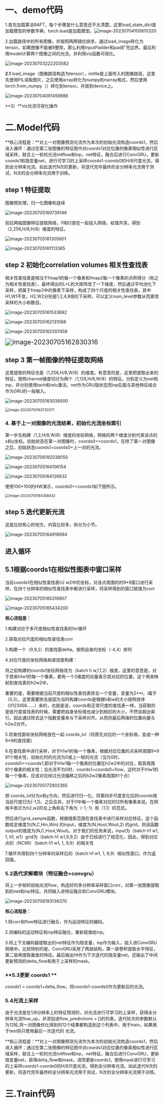 # 一、demo代码

1.首先加载算法RAFT，每个步骤是什么意思还不太清楚。这里load_state_dict是加载模型的参数字典，torch.load是加载模型。![image-20230704100810320](/home/hanbing/.config/Typora/typora-user-images/image-20230704100810320.png)

2.加载路径中的所有图像，并按照两两错位排序，通过load_image转化为tensor。如果图像不能被8整除，那么利用InputPadder和pad扩充边界。最后利用model计算两个图像之间的光流，并利用viz函数可视化。

![image-20230703222203582](/home/hanbing/.config/Typora/typora-user-images/image-20230703222203582.png)

**2.1** load_image（图像路径构造为tensor），imfile是上面传入的图像路径，这里先使用PIL读取图片，之后使用array转化为numpy的narray格式，然后使用torch.from_numpy（）转化到tensor。并放到device上。

![image-20230704091459886](/home/hanbing/.config/Typora/typora-user-images/image-20230704091459886.png)

**3）**viz光流可视化操作



# 二.Model代码

**核心流程是：**对上一对图像预测光流作为本次的初始光流构造coords1，然后进入循环：通过在第二张图像的特征图中对coords1对应位置的像素相似性进行区域采样，联合上一轮的光流initflow和inp，net特征，融合后进行ConvGRU，更新coords1和隐变量net，进行可学习的上采样coords1-coords0的H/8尺度光流，得到全分辨率光流。如此迭代N次的更新，将迭代完毕最终的全分辨率光流用于测试，N次的全分辨率光流用于训练。

## step 1 特征提取

图像预处理，归一化图像和连续

![image-20230705160739146](/home/hanbing/.config/Typora/typora-user-images/image-20230705160739146.png)

前后两幅图像特征提取网络，I1和I2放在一起投入网络，权值共享。得到（2,256,H/8,H/8）维度的特征。

![image-20230705161305601](/home/hanbing/.config/Typora/typora-user-images/image-20230705161305601.png)

![image-20230705161113365](/home/hanbing/.config/Typora/typora-user-images/image-20230705161113365.png)

## step 2 初始化correlation volumes 相关性查找表

相关性查找表是相当于fmap1的每一个像素和fmap2每一个像素的点积得分（称之为相关性查找表），最终得出的L*L的大矩阵改了一下维度，然后通过平均池化下采样，把属于fmap2中的像素下采样，构成了四个尺度的相关性查找表，其中H1,W1不变，H2,W2分别是1,2,4,8倍的下采样。可以定义num_level参数从而更改采样的大小和数目。

![image-20230705161533892](/home/hanbing/.config/Typora/typora-user-images/image-20230705161533892.png)

![image-20230705162131066](/home/hanbing/.config/Typora/typora-user-images/image-20230705162131066.png)

![image-20230705162307458](/home/hanbing/.config/Typora/typora-user-images/image-20230705162307458.png)

<img src="/home/hanbing/.config/Typora/typora-user-images/image-20230705162830316.png" alt="image-20230705162830316" style="zoom: 150%;" />

## step 3 第一帧图像的特征提取网络

这里提取的特征也是（1,256,H/8,W/8）的维度。有意思的是，这里把提取出来的特征，按照channel维度切分为两个（1,128,H/8,W/8）的特征。分别定义为net和inp，并分别使用tanh和relu激活。net作为GRU隐状态而inp后面与其他特征结合作为GRU的一般输入。

![image-20230705163038500](/home/hanbing/.config/Typora/typora-user-images/image-20230705163038500.png)

<img src="/home/hanbing/.config/Typora/typora-user-images/image-20230705163720371.png" alt="image-20230705163720371" style="zoom:80%;" />

### **4. 基于上一对图像的光流结果，初始化光流坐标索引**

第一步先构建（1,2,H/8,W/8）维度的坐标网格，网格的两个维度分别代表该点的x和y坐标。初始状态在第一对图像时，coords0==coords1，在除了第一对图像之后，初始状态coords1=coords0+上一对的光流。

![image-20230706192038050](/home/hanbing/.config/Typora/typora-user-images/image-20230706192038050.png)

![image-20230705164106154](/home/hanbing/.config/Typora/typora-user-images/image-20230705164106154.png)

![image-20230705164126832](/home/hanbing/.config/Typora/typora-user-images/image-20230705164126832.png)

使用100*100的HW演示，coords0==coords1如下图所示。

<img src="/home/hanbing/.config/Typora/typora-user-images/image-20230705164358432.png" alt="image-20230705164358432" style="zoom:80%;" />

## step 5 迭代更新光流

这是比较核心的地方，内容比较多，拆分为小节。

![image-20230705164916694](/home/hanbing/.config/Typora/typora-user-images/image-20230705164916694.png)



## 进入循环

## **5.1根据coords1在相似性图表中窗口采样**

当前coords1在相似性查找表h2 w2中的坐标，对该点周围的的9*9窗口进行采样，在四个分辨率的相似性查找表中都进行采样，将采样得到的窗口赋值为corr

![image-20230705165319907](/home/hanbing/.config/Typora/typora-user-images/image-20230705165319907.png)

![image-20230705165434200](/home/hanbing/.config/Typora/typora-user-images/image-20230705165434200.png)

**核心流程是：**

1.构建对应于多尺度相似性查找表的for循环

2.获取对应尺度的相似性查找表corr

3.构建一个（9,9,2）的查找窗delta。按照自身的坐标（-4,4）排列

4.对应尺度的坐标网格和查找窗构建：

将之前构建的coords1坐标网格改为（batch h w,1,1,2）维度，这里的意思是，对于原来h1w1的每一个像素，都有一个2维度的向量表示其对应的位置，这个用来映射到查找表的h2w2中。

重要的是，需要根据当前尺度的相似性查找表除去一个变量，变量为2**i，i属于（0,3）。这里需要除去是因为当时构建coords是根据h和w的大小按照排序（0123456......）来的，也就是说，coords和正常尺度的查找表一样。当获取的是低尺度查找表的时候，需要把自身坐标值也减少到相应的大小，不然会超出索引。因此通过除去这个指数变量来与下采样对齐。从而将最后两维的位置向量与h2w2对齐。

5.将查找窗和坐标网格放在一起 coords_lvl（将原先对应的一个坐标值，变成一种9*9的查找窗）

 6.在查找表中进行采样，对于h1w1的每一个像素，根据对应位置的点采样周围9*9 81个相关性，初始化时的光流为0或上一帧的光流（当为0时，coords0==coords1,即对于h1w1每一个像素的位置在h2w2中的对应，取其周围81个像素的相关性；当光流不为0时，coords1=coords0+flow，这时对于h1w1的每一个像素，应该对应经过光流偏移之后的h2w2像素周围81个点）

![image-20230705172902365](/home/hanbing/.config/Typora/typora-user-images/image-20230705172902365.png)

把 coords_lvl分为x和y方向，然后进行归一化，将第四步尺度变化后的coords按当前尺度归为[-1,1]，之后合并。对于I1中每一个像素对应的I2所有像素来说。在网格中表示为h2,w2的左上角和右下角为（-1,-1）和（1,1）的范式。

然后进行grid_sample函数，根据搜索范围在查找表中进行采样对应特征。这个函数给定维度为(N,C,Hin,Win) 的input，维度为(N,Hout,Wout,2) 的grid，则该函数output的维度为(N,C,Hout,Wout)。对于我们的任务来说，input为（batch h1 w1, 1, h1, w1）grid为（batch h1 w1,9,9,2）由于已经进行了规范化，因此，得到对应点的（NC99）（batch h1 w1, 1, 9,9）的相关性

7.循环共得到四个分辨率的采样后的（batch h1 w1, 1, 9,9）相似性窗口，作为返回值。

### **5.2迭代求解模块**（特征融合+convgru）

将上一步帧的初始光流flow，构造好的多分辨率采样窗口corr，对第一张图像提取到的net和inp特征。共同输入进特征融合和ConvGRU模块。

![image-20230706193136370](/home/hanbing/.config/Typora/typora-user-images/image-20230706193136370.png)

**核心流程是：**

1.将corr和flow特征进行融合，作为运动特征的编码。

2.将编码的运动特征和inp特征融合，重新赋值给inp。

3.将上下文编码器提取出的net特征作为隐变量，inp作为输入，投入进ConvGRU网络中。比较特别的是，ConvGRU采用了两层结构，第一层卷积提取水平特征，第二层再提取垂直的特征。最后输出Ht作为下次迭代的隐变量net。还输出了中间更新预测的delta_flow和用于上采样的mask。

### **5.3更新 coords1 **

coords1 =  coords1+delta_flow。将coords1-coords0作为更新后的光流。

### **5.4光流上采样**

由于光流是在1/8分辨率上的特征预测的，对光流进行可学习的上采样，获得全分辨率光流flow_up，并添加进flow_predictions = []的列表，迭代轮次的参数默认为12轮,将一对图像优化得到的12个结果都构造到这个列表中，用于train，如果用于test将只使用最后一次迭代的 光流。

**核心流程是：**对上一对图像预测光流作为本次的初始光流构造coords1，然后进入循环：通过在第二张图像的特征图中对coords1对应位置的像素相似性进行区域采样，联合上一轮的光流initflow和inp，net特征，融合后进行ConvGRU，更新隐变量net，获得delta_flow和mask，进而更新coords1。使用mask进行可学习的上采样coords1-coords0的H/8尺度光流，得到全分辨率光流。如此迭代N次的更新，将迭代完毕最终的全分辨率光流用于测试，N次的全分辨率光流用于训练。

# 三.Train代码